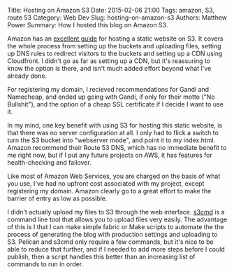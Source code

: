 Title: Hosting on Amazon S3
Date: 2015-02-06 21:00
Tags: amazon, S3, route 53
Category: Web Dev
Slug: hosting-on-amazon-s3
Authors: Matthew Power
Summary: How I hosted this blog on Amazon S3.

Amazon has an [excellent guide](http://docs.aws.amazon.com/gettingstarted/latest/swh/awsgsg-swh.pdf) for hosting a static website on S3. It covers the whole process from setting up the buckets and uploading files, setting up DNS rules to redirect visitors to the buckets and setting up a CDN using Cloudfront. I didn't go as far as setting up a CDN, but it's reassuring to know the option is there, and isn't much added effort beyond what I've already done.

For registering my domain, I recieved recommendations for Gandi and Namecheap, and ended up going with Gandi, if only for their motto ("No Bullshit"), and the option of a cheap SSL certificate if I decide I want to use it.

In my mind, one key benefit with using S3 for hosting this static website, is that there was no server configuration at all. I only had to flick a switch to turn the S3 bucket into "webserver mode", and point it to my index.html. Amazon recommend their Route 53 DNS, which has no immediate benefit to me right now, but if I put any future projects on AWS, it has features for health-checking and failover.

Like most of Amazon Web Services, you are charged on the basis of what you use, I've had no upfront cost associated with my project, except registering my domain. Amazon clearly go to a great effort to make the barrier of entry as low as possible.

I didn't actually upload my files to S3 through the web interface. [s3cmd](http://s3tools.org/s3cmd) is a command line tool that allows you to upload files very easily. The advantage of this is I that I can make simple fabric or Make scripts to automate the the process of generating the blog with production settings and uploading to S3. Pelican and s3cmd only require a few commands, but it's nice to be able to reduce that further, and if I needed to add more steps before I could publish, then a script handles this better than an increasing list of commands to run in order.
